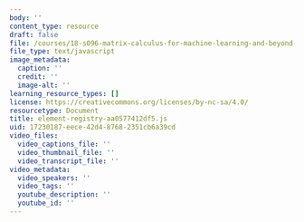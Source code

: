 ```yaml
---
body: ''
content_type: resource
draft: false
file: /courses/18-s096-matrix-calculus-for-machine-learning-and-beyond-january-iap-2022/element-registry-aa0577412df5.js
file_type: text/javascript
image_metadata:
  caption: ''
  credit: ''
  image-alt: ''
learning_resource_types: []
license: https://creativecommons.org/licenses/by-nc-sa/4.0/
resourcetype: Document
title: element-registry-aa0577412df5.js
uid: 17230187-eece-42d4-8768-2351cb6a39cd
video_files:
  video_captions_file: ''
  video_thumbnail_file: ''
  video_transcript_file: ''
video_metadata:
  video_speakers: ''
  video_tags: ''
  youtube_description: ''
  youtube_id: ''
---
```

